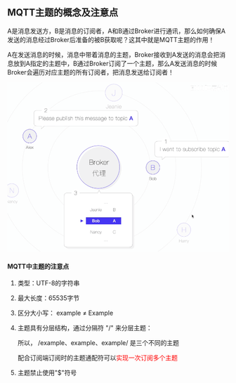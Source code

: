 ## MQTT主题的概念及注意点

A是消息发送方，B是消息的订阅者，A和B通过Broker进行通讯，那么如何确保A发送的消息经过Broker后准备的被B获取呢？这其中就是MQTT主题的作用！

A在发送消息的时候，消息中带着消息的主题，Broker接收到A发送的消息会把消息放到A指定的主题中，B通过Broker订阅了一个主题，那么A发送消息的时候Broker会遍历对应主题的所有订阅者，把消息发送给订阅者！

<img src="../images/WechatIMG719.png" alt="avatar" style="zoom: 67%;" />



#### MQTT中主题的注意点

1. 类型：UTF-8的字符串

2. 最大长度：65535字节

3. 区分大小写： example ≠ Example

4. 主题具有分层结构，通过分隔符 "/" 来分层主题：

   所以， /example、example、example/ 是三个不同的主题

   配合订阅端订阅时的主题通配符可以<font color="red">实现一次订阅多个主题</font>

5. 主题禁止使用"$"符号

